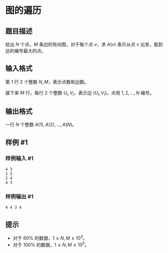 # 图的遍历

## 题目描述

给出 $N$ 个点，$M$ 条边的有向图，对于每个点 $v$，求 $A(v)$ 表示从点 $v$ 出发，能到达的编号最大的点。

## 输入格式

第 $1$ 行 $2$ 个整数 $N,M$，表示点数和边数。

接下来 $M$ 行，每行 $2$ 个整数 $U_i,V_i$，表示边 $(U_i,V_i)$。点用 $1,2,\dots,N$ 编号。

## 输出格式

一行 $N$ 个整数 $A(1),A(2),\dots,A(N)$。

## 样例 #1

### 样例输入 #1
```
4 3
1 2
2 4
4 3
```

### 样例输出 #1

```
4 4 3 4
```

## 提示

- 对于 $60\%$ 的数据，$1 \leq N,M \leq 10^3$。
- 对于 $100\%$ 的数据，$1 \leq N,M \leq 10^5$。
